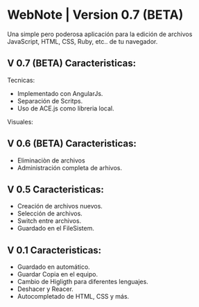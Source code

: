 ﻿WebNote | Version 0.7 (BETA)
================================
Una simple pero poderosa aplicación para la edición de archivos JavaScript, HTML, CSS, Ruby, etc..  de tu navegador.


V 0.7 (BETA) Caracteristicas:
-------------------------
Tecnicas:
- Implementado con AngularJs.
- Separación de Scritps.
- Uso de ACE.js como libreria local.

Visuales:


V 0.6 (BETA) Caracteristicas:
-------------------------
- Eliminaciòn de archivos
- Administración completa de arhivos.


V 0.5 Caracteristicas:
-------------------------
- Creación de archivos nuevos.
- Selección de archivos.
- Switch entre archivos.
- Guardado en el FileSistem.


V 0.1 Caracteristicas:
-------------------------
 - Guardado en automático.
 - Guardar Copia en el equipo.
 - Cambio de Higligth para diferentes lenguajes.
 - Deshacer y Reacer.
 - Autocompletado de HTML, CSS y más.
